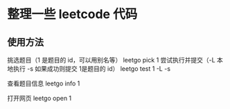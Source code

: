 # 整理一些 leetcode 代码

## 使用方法
挑选题目（1 是题目的 id，可以用别名等）
leetgo pick 1
尝试执行并提交（-L 本地执行 -s 如果成功则提交 1是题目的 id）
leetgo test 1 -L -s

查看题目信息
leetgo info 1

打开网页
leetgo open 1



